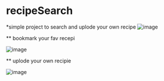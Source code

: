 # recipeSearch

*simple project to search and uplode your own recipe 
![image](https://user-images.githubusercontent.com/95214643/145178411-410314e3-a52e-486d-9f4d-1ed31d5541a5.png)

** bookmark your fav recepi 

![image](https://user-images.githubusercontent.com/95214643/145178338-2709c1e3-b2d8-4491-8ad8-f1278977da85.png)

** uplode your own recipie

![image](https://user-images.githubusercontent.com/95214643/145178496-bdb1d320-d29d-4300-9a02-8822ca2b120f.png)
